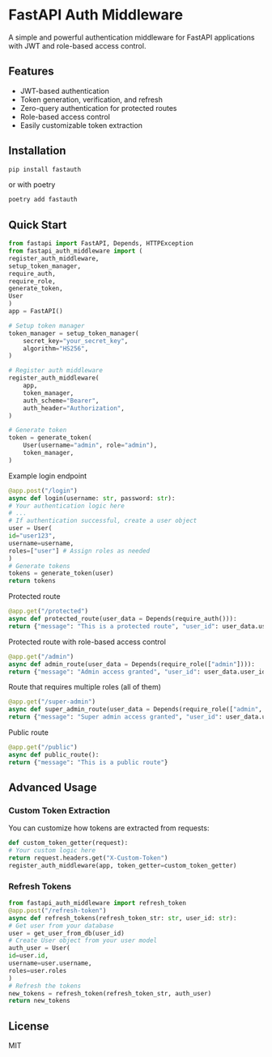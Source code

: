 # FastAPI Auth Middleware

A simple and powerful authentication middleware for FastAPI applications with JWT and role-based access control.

## Features

- JWT-based authentication
- Token generation, verification, and refresh
- Zero-query authentication for protected routes
- Role-based access control
- Easily customizable token extraction

## Installation

```bash
pip install fastauth
```

or with poetry

```bash
poetry add fastauth
```

## Quick Start

```python
from fastapi import FastAPI, Depends, HTTPException
from fastapi_auth_middleware import (
register_auth_middleware,
setup_token_manager,
require_auth,
require_role,
generate_token,
User
)
app = FastAPI()

# Setup token manager
token_manager = setup_token_manager(
    secret_key="your_secret_key",
    algorithm="HS256",
)

# Register auth middleware
register_auth_middleware(
    app,
    token_manager,
    auth_scheme="Bearer",
    auth_header="Authorization",
)

# Generate token
token = generate_token(
    User(username="admin", role="admin"),
    token_manager,
)
```

Example login endpoint

```python
@app.post("/login")
async def login(username: str, password: str):
# Your authentication logic here
# ...
# If authentication successful, create a user object
user = User(
id="user123",
username=username,
roles=["user"] # Assign roles as needed
)
# Generate tokens
tokens = generate_token(user)
return tokens
```

Protected route

```python
@app.get("/protected")
async def protected_route(user_data = Depends(require_auth())):
return {"message": "This is a protected route", "user_id": user_data.user_id}
```

Protected route with role-based access control

```python
@app.get("/admin")
async def admin_route(user_data = Depends(require_role(["admin"]))):
return {"message": "Admin access granted", "user_id": user_data.user_id}
```

Route that requires multiple roles (all of them)

```python
@app.get("/super-admin")
async def super_admin_route(user_data = Depends(require_role(["admin", "super"], require_all=True))):
return {"message": "Super admin access granted", "user_id": user_data.user_id}
```

Public route

```python
@app.get("/public")
async def public_route():
return {"message": "This is a public route"}
```


## Advanced Usage

### Custom Token Extraction

You can customize how tokens are extracted from requests:

```python
def custom_token_getter(request):
# Your custom logic here
return request.headers.get("X-Custom-Token")
register_auth_middleware(app, token_getter=custom_token_getter)
```


### Refresh Tokens

```python
from fastapi_auth_middleware import refresh_token
@app.post("/refresh-token")
async def refresh_tokens(refresh_token_str: str, user_id: str):
# Get user from your database
user = get_user_from_db(user_id)
# Create User object from your user model
auth_user = User(
id=user.id,
username=user.username,
roles=user.roles
)
# Refresh the tokens
new_tokens = refresh_token(refresh_token_str, auth_user)
return new_tokens
```


## License

MIT
